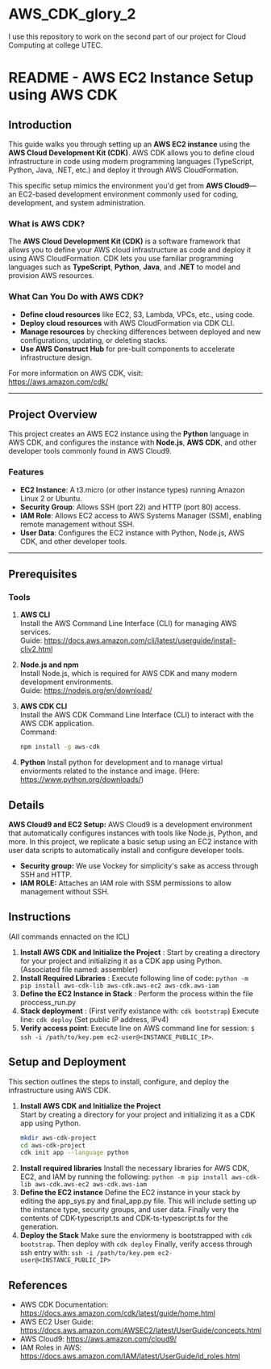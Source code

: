 # AWS_CDK_glory_2
I use this repository to work on the second part of our project for Cloud Computing at college UTEC.

# README - AWS EC2 Instance Setup using AWS CDK

## Introduction

This guide walks you through setting up an **AWS EC2 instance** using the **AWS Cloud Development Kit (CDK)**. AWS CDK allows you to define cloud infrastructure in code using modern programming languages (TypeScript, Python, Java, .NET, etc.) and deploy it through AWS CloudFormation.

This specific setup mimics the environment you'd get from **AWS Cloud9**—an EC2-based development environment commonly used for coding, development, and system administration.

### What is AWS CDK?

The **AWS Cloud Development Kit (CDK)** is a software framework that allows you to define your AWS cloud infrastructure as code and deploy it using AWS CloudFormation. CDK lets you use familiar programming languages such as **TypeScript**, **Python**, **Java**, and **.NET** to model and provision AWS resources.

### What Can You Do with AWS CDK?

- **Define cloud resources** like EC2, S3, Lambda, VPCs, etc., using code.
- **Deploy cloud resources** with AWS CloudFormation via CDK CLI.
- **Manage resources** by checking differences between deployed and new configurations, updating, or deleting stacks.
- **Use AWS Construct Hub** for pre-built components to accelerate infrastructure design.

For more information on AWS CDK, visit:  
<https://aws.amazon.com/cdk/>

---

## Project Overview

This project creates an AWS EC2 instance using the **Python** language in AWS CDK, and configures the instance with **Node.js**, **AWS CDK**, and other developer tools commonly found in AWS Cloud9.

### Features

- **EC2 Instance**: A t3.micro (or other instance types) running Amazon Linux 2 or Ubuntu.
- **Security Group**: Allows SSH (port 22) and HTTP (port 80) access.
- **IAM Role**: Allows EC2 access to AWS Systems Manager (SSM), enabling remote management without SSH.
- **User Data**: Configures the EC2 instance with Python, Node.js, AWS CDK, and other developer tools.

---

## Prerequisites

### Tools

1. **AWS CLI**  
   Install the AWS Command Line Interface (CLI) for managing AWS services.  
   Guide: <https://docs.aws.amazon.com/cli/latest/userguide/install-cliv2.html>

2. **Node.js and npm**  
   Install Node.js, which is required for AWS CDK and many modern development environments.  
   Guide: <https://nodejs.org/en/download/>

3. **AWS CDK CLI**  
   Install the AWS CDK Command Line Interface (CLI) to interact with the AWS CDK application.  
   Command:
   ```bash
   npm install -g aws-cdk
4. **Python**
   Install python for development and to manage virtual enviorments related to the instance and image. (Here: https://www.python.org/downloads/)

## Details

**AWS Cloud9 and EC2 Setup:**
AWS Cloud9 is a development environment that automatically configures instances with tools like Node.js, Python, and more. In this project, we replicate a basic setup using an EC2 instance with user data scripts to automatically install and configure developer tools.
- **Security group:** We use Vockey for simplicity's sake as access through SSH and HTTP.
- **IAM ROLE:** Attaches an IAM role with SSM permissions to allow management without SSH.

## Instructions

(All commands ennacted on the ICL)
1. **Install AWS CDK and Initialize the Project** : Start by creating a directory for your project and initializing it as a CDK app using Python. (Associated file named: assembler)
2. **Install Required Libraries** : Execute following line of code: `python -m pip install aws-cdk-lib aws-cdk.aws-ec2 aws-cdk.aws-iam`
3. **Define the EC2 Instance in Stack** : Perform the process within the file proccess_run.py
4. **Stack deployment** : (First verify existance with: `cdk bootstrap`) Execute line: `cdk deploy` (Set public IP address, IPv4)
5. **Verify access point**: Execute line on AWS command line for session: `$ ssh -i /path/to/key.pem ec2-user@<INSTANCE_PUBLIC_IP>`.

## Setup and Deployment

This section outlines the steps to install, configure, and deploy the infrastructure using AWS CDK.

1. **Install AWS CDK and Initialize the Project**  
   Start by creating a directory for your project and initializing it as a CDK app using Python.
   ```bash
   mkdir aws-cdk-project
   cd aws-cdk-project
   cdk init app --language python
2. **Install required libraries**
   Install the necessary libraries for AWS CDK, EC2, and IAM by running the following:
   `python -m pip install aws-cdk-lib aws-cdk.aws-ec2 aws-cdk.aws-iam`
3. **Define the EC2 instance**
   Define the EC2 instance in your stack by editing the app_sys.py and final_app.py file. This will include setting up the instance type, security groups, and user data. Finally very the contents of CDK-typescript.ts and CDK-ts-typescript.ts for the generation.
4. **Deploy the Stack**
   Make sure the enviormeny is bootstrapped with `cdk bootstrap`.
   Then deploy with `cdk deploy`
   Finally, verify access through ssh entry with: `ssh -i /path/to/key.pem ec2-user@<INSTANCE_PUBLIC_IP>`

## References
- AWS CDK Documentation: https://docs.aws.amazon.com/cdk/latest/guide/home.html
- AWS EC2 User Guide: https://docs.aws.amazon.com/AWSEC2/latest/UserGuide/concepts.html
- AWS Cloud9: https://aws.amazon.com/cloud9/
- IAM Roles in AWS: https://docs.aws.amazon.com/IAM/latest/UserGuide/id_roles.html
